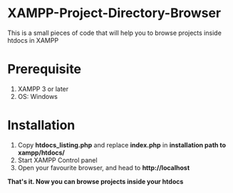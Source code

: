# XAMPP-Project-Directory-Browser
This is a small pieces of code that will help you to browse projects inside htdocs in XAMPP

# Prerequisite

1) XAMPP 3 or later
2) OS: Windows

# Installation

1) Copy **htdocs_listing.php** and replace **index.php** in **installation path to xampp/htdocs/**
2) Start XAMPP Control panel
3) Open your favourite browser, and head to **http://localhost**


**That's it. Now you can browse projects inside your htdocs**
 





